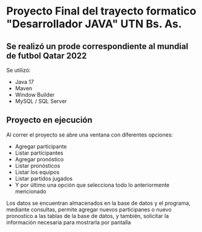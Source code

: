 # Proyecto Final del trayecto formatico "Desarrollador JAVA" UTN Bs. As.

## Se realizó un prode correspondiente al mundial de futbol Qatar 2022

Se utilizó:

+ Java 17
+ Maven
+ Window Builder
+ MySQL / SQL Server

## Proyecto en ejecución

Al correr el proyecto se abre una ventana con diferentes opciones:

+ Agregar participante
+ Listar participantes
+ Agregar pronóstico
+ Listar pronósticos
+ Listar los equipos
+ Listar partidos jugados
+ Y por último una opción que selecciona todo lo anteriormente mencionado

Los datos se encuentran almacenados en la base de datos y el programa, mediante consultas, permite agregar nuevos participanes o nuevo pronostico a las tablas de la base de datos, y también, solicitar la información necesaria para mostrarla por pantalla


